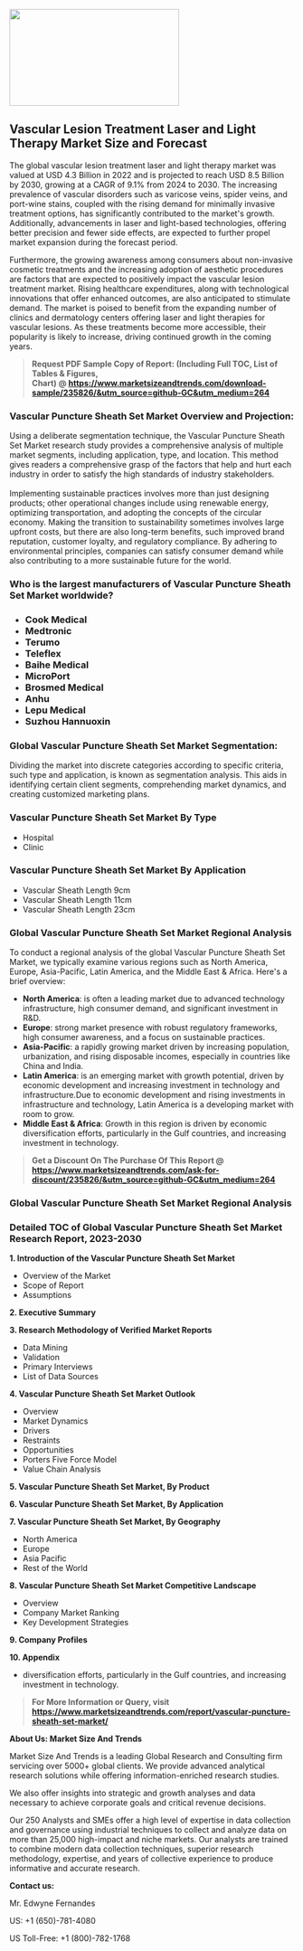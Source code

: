 <p><img class="alignnone size-medium wp-image-20088" src="https://ffe5etoiles.com/wp-content/uploads/2024/12/MST1-300x171.png" alt="" width="300" height="171" /></p><h2>Vascular Lesion Treatment Laser and Light Therapy Market Size and Forecast</h2><p>The global vascular lesion treatment laser and light therapy market was valued at USD 4.3 Billion in 2022 and is projected to reach USD 8.5 Billion by 2030, growing at a CAGR of 9.1% from 2024 to 2030. The increasing prevalence of vascular disorders such as varicose veins, spider veins, and port-wine stains, coupled with the rising demand for minimally invasive treatment options, has significantly contributed to the market's growth. Additionally, advancements in laser and light-based technologies, offering better precision and fewer side effects, are expected to further propel market expansion during the forecast period.</p><p>Furthermore, the growing awareness among consumers about non-invasive cosmetic treatments and the increasing adoption of aesthetic procedures are factors that are expected to positively impact the vascular lesion treatment market. Rising healthcare expenditures, along with technological innovations that offer enhanced outcomes, are also anticipated to stimulate demand. The market is poised to benefit from the expanding number of clinics and dermatology centers offering laser and light therapies for vascular lesions. As these treatments become more accessible, their popularity is likely to increase, driving continued growth in the coming years.</p></p><blockquote id="" class=""><strong>Request PDF Sample Copy of Report: (Including Full TOC, List of Tables &amp; Figures, Chart)&nbsp;@&nbsp;<strong><a href="https://www.marketsizeandtrends.com/download-sample/235826/&utm_source=github-GC&utm_medium=264" target="_blank">https://www.marketsizeandtrends.com/download-sample/235826/&utm_source=github-GC&utm_medium=264</a></strong></strong></blockquote><h3 id="" class="">Vascular Puncture Sheath Set Market&nbsp;Overview and Projection:</h3><p id="" class="">Using a deliberate segmentation technique, the Vascular Puncture Sheath Set Market research study provides a comprehensive analysis of multiple market segments, including application, type, and location. This method gives readers a comprehensive grasp of the factors that help and hurt each industry in order to satisfy the high standards of industry stakeholders. <br /> <br />Implementing sustainable practices involves more than just designing products; other operational changes include using renewable energy, optimizing transportation, and adopting the concepts of the circular economy. Making the transition to sustainability sometimes involves large upfront costs, but there are also long-term benefits, such improved brand reputation, customer loyalty, and regulatory compliance. By adhering to environmental principles, companies can satisfy consumer demand while also contributing to a more sustainable future for the world.</p><h3 id="" class="">Who is the largest manufacturers of&nbsp;Vascular Puncture Sheath Set Market worldwide?</h3><h3 class=""><p><ul><li>Cook Medical </li><li> Medtronic </li><li> Terumo </li><li> Teleflex </li><li> Baihe Medical </li><li> MicroPort </li><li> Brosmed Medical </li><li> Anhu </li><li> Lepu Medical </li><li> Suzhou Hannuoxin</li></ul></p></h3><h3 id="" class="">Global&nbsp;Vascular Puncture Sheath Set Market Segmentation:</h3><p id="" class="">Dividing the market into discrete categories according to specific criteria, such type and application, is known as segmentation analysis. This aids in identifying certain client segments, comprehending market dynamics, and creating customized marketing plans.</p><h3 id="" class="">Vascular Puncture Sheath Set Market&nbsp;By Type</h3><p><p><ul><li>Hospital</li><li> Clinic</p></li></ul></p></p><h3 id="" class="">Vascular Puncture Sheath Set Market&nbsp;By Application</h3><p class=""><p><ul><li>Vascular Sheath Length 9cm</li><li> Vascular Sheath Length 11cm</li><li> Vascular Sheath Length 23cm</li></ul></p></p><h3 id="" class="">Global Vascular Puncture Sheath Set Market Regional Analysis</h3><p id="" class="">To conduct a regional analysis of the global Vascular Puncture Sheath Set Market, we typically examine various regions such as North America, Europe, Asia-Pacific, Latin America, and the Middle East &amp; Africa. Here's a brief overview:</p><ul><li><strong>North America</strong>: is often a leading market due to advanced technology infrastructure, high consumer demand, and significant investment in R&amp;D.</li><li><strong>Europe</strong>: strong market presence with robust regulatory frameworks, high consumer awareness, and a focus on sustainable practices.</li><li><strong>Asia-Pacific</strong>: a rapidly growing market driven by increasing population, urbanization, and rising disposable incomes, especially in countries like China and India.</li><li><strong>Latin America</strong>: is an emerging market with growth potential, driven by economic development and increasing investment in technology and infrastructure.Due to economic development and rising investments in infrastructure and technology, Latin America is a developing market with room to grow.</li><li><strong>Middle East &amp; Africa</strong>: Growth in this region is driven by economic diversification efforts, particularly in the Gulf countries, and increasing investment in technology.</li></ul><blockquote id="" class=""><strong>Get a Discount On The Purchase Of This Report @ <strong><a href="https://www.marketsizeandtrends.com/ask-for-discount/235826/&utm_source=github-GC&utm_medium=264" target="_blank">https://www.marketsizeandtrends.com/ask-for-discount/235826/&utm_source=github-GC&utm_medium=264</a></strong></strong></blockquote><h3 id="" class="">Global Vascular Puncture Sheath Set Market Regional Analysis</h3><h3 id="" class="">Detailed TOC of Global Vascular Puncture Sheath Set Market Research Report, 2023-2030</h3><p id="" class=""><strong>1. Introduction of the Vascular Puncture Sheath Set Market</strong></p><ul><li>Overview of the Market</li><li>Scope of Report</li><li>Assumptions</li></ul><p id="" class=""><strong>2. Executive Summary</strong></p><p id="" class=""><strong>3. Research Methodology of Verified Market Reports</strong></p><ul><li>Data Mining</li><li>Validation</li><li>Primary Interviews</li><li>List of Data Sources</li></ul><p id="" class=""><strong>4. Vascular Puncture Sheath Set Market Outlook</strong></p><ul><li>Overview</li><li>Market Dynamics</li><li>Drivers</li><li>Restraints</li><li>Opportunities</li><li>Porters Five Force Model</li><li>Value Chain Analysis</li></ul><p id="" class=""><strong>5. Vascular Puncture Sheath Set Market, By Product</strong></p><p id="" class=""><strong>6. Vascular Puncture Sheath Set Market, By Application</strong></p><p id="" class=""><strong>7. Vascular Puncture Sheath Set Market, By Geography</strong></p><ul><li>North America</li><li>Europe</li><li>Asia Pacific</li><li>Rest of the World</li></ul><p id="" class=""><strong>8. Vascular Puncture Sheath Set Market Competitive Landscape</strong></p><ul><li>Overview</li><li>Company Market Ranking</li><li>Key Development Strategies</li></ul><p id="" class=""><strong>9. Company Profiles</strong></p><p id="" class=""><strong>10. Appendix</strong></p><ul><li>diversification efforts, particularly in the Gulf countries, and increasing investment in technology.</li></ul><blockquote id="" class=""><strong>For More Information or Query, visit <strong><strong><a href="https://www.marketsizeandtrends.com/report/vascular-puncture-sheath-set-market/" target="_blank">https://www.marketsizeandtrends.com/report/vascular-puncture-sheath-set-market/</a></strong></strong></strong></blockquote><p id="" class=""><strong>About Us: Market Size And Trends</strong></p><p id="" class="">Market Size And Trends is a leading Global Research and Consulting firm servicing over 5000+ global clients. We provide advanced analytical research solutions while offering information-enriched research studies.</p><p id="" class="">We also offer insights into strategic and growth analyses and data necessary to achieve corporate goals and critical revenue decisions.</p><p id="" class="">Our 250 Analysts and SMEs offer a high level of expertise in data collection and governance using industrial techniques to collect and analyze data on more than 25,000 high-impact and niche markets. Our analysts are trained to combine modern data collection techniques, superior research methodology, expertise, and years of collective experience to produce informative and accurate research.</p><p id="" class=""><strong>Contact us:</strong></p><p id="" class="">Mr. Edwyne Fernandes</p><p id="" class="">US: +1 (650)-781-4080</p><p id="" class="">US Toll-Free: +1 (800)-782-1768</p>
